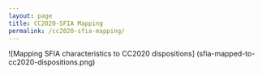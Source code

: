 ```yaml
---
layout: page
title: CC2020-SFIA Mapping
permalink: /cc2020-sfia-mapping/
---
```


![Mapping SFIA characteristics to CC2020 dispositions]
(sfia-mapped-to-cc2020-dispositions.png)

